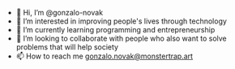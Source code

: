 - 👋 Hi, I’m @gonzalo-novak
- 👀  I’m interested in improving people's lives through technology
- 🌱  I’m currently learning programming and entrepreneurship
- 💞️  I’m looking to collaborate with people who also want to solve problems that will help society
- 📫  How to reach me gonzalo.novak@monstertrap.art

<!---
gonzalo-novak/gonzalo-novak is a ✨ special ✨ repository because its `README.md` (this file) appears on your GitHub profile.
You can click the Preview link to take a look at your changes.
--->
